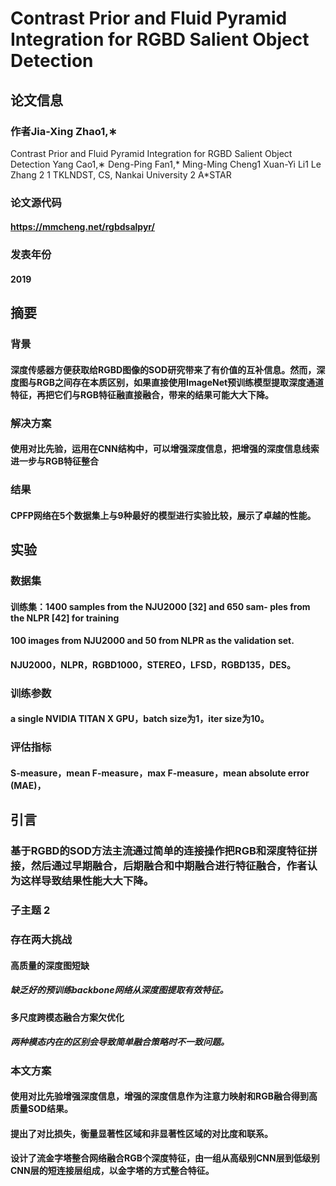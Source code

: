 # Contrast Prior and Fluid Pyramid Integration for RGBD Salient Object Detection

## 论文信息
### 作者Jia-Xing Zhao1,∗
Contrast Prior and Fluid Pyramid Integration for RGBD Salient Object Detection
Yang Cao1,∗ Deng-Ping Fan1,* Ming-Ming Cheng1 Xuan-Yi Li1 Le Zhang 2 1 TKLNDST, CS, Nankai University 2 A*STAR
### 论文源代码
#### https://mmcheng.net/rgbdsalpyr/
### 发表年份
#### 2019
## 摘要
### 背景
#### 深度传感器方便获取给RGBD图像的SOD研究带来了有价值的互补信息。然而，深度图与RGB之间存在本质区别，如果直接使用ImageNet预训练模型提取深度通道特征，再把它们与RGB特征融直接融合，带来的结果可能大大下降。
### 解决方案
#### 使用对比先验，运用在CNN结构中，可以增强深度信息，把增强的深度信息线索进一步与RGB特征整合
### 结果
#### CPFP网络在5个数据集上与9种最好的模型进行实验比较，展示了卓越的性能。
## 实验
### 数据集
#### 训练集：1400 samples from the NJU2000 [32] and 650 sam- ples from the NLPR [42] for training
#### 100 images from NJU2000 and 50 from NLPR as the validation set.
#### NJU2000，NLPR，RGBD1000，STEREO，LFSD，RGBD135，DES。
### 训练参数
####  a single NVIDIA TITAN X GPU，batch size为1，iter size为10。
### 评估指标
#### S-measure，mean F-measure，max F-measure，mean absolute error (MAE)，
## 引言
### 基于RGBD的SOD方法主流通过简单的连接操作把RGB和深度特征拼接，然后通过早期融合，后期融合和中期融合进行特征融合，作者认为这样导致结果性能大大下降。
### 子主题 2
### 存在两大挑战
#### 高质量的深度图短缺
##### 缺乏好的预训练backbone网络从深度图提取有效特征。
#### 多尺度跨模态融合方案欠优化
##### 两种模态内在的区别会导致简单融合策略时不一致问题。
### 本文方案
#### 使用对比先验增强深度信息，增强的深度信息作为注意力映射和RGB融合得到高质量SOD结果。
#### 提出了对比损失，衡量显著性区域和非显著性区域的对比度和联系。
#### 设计了流金字塔整合网络融合RGB个深度特征，由一组从高级别CNN层到低级别CNN层的短连接层组成，以金字塔的方式整合特征。
